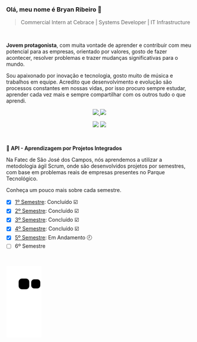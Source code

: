 ### Olá, meu nome é Bryan Ribeiro :rocket:

> Commercial Intern at Cebrace | Systems Developer | IT Infrastructure

<br>

**Jovem protagonista**, com muita vontade de aprender e contribuir com meu potencial para as empresas, orientado por valores, gosto de fazer acontecer, resolver problemas e trazer mudanças significativas para o mundo.

Sou apaixonado por inovação e tecnologia, gosto muito de música e trabalhos em equipe. Acredito que desenvolvimento e evolução são processos constantes em nossas vidas, por isso procuro sempre estudar, aprender cada vez mais e sempre compartilhar com os outros tudo o que aprendi.

<div align="center">
  <a href="https://github.com/BryanRibeiro">
  <img height="180em" src="https://github-readme-stats.vercel.app/api?username=BryanRibeiro&show_icons=true&theme=tokyonight&include_all_commits=true&count_private=true"/>
  
  <img height="180em" src="https://github-readme-stats.vercel.app/api/top-langs/?username=Antonio-Zago&layout=compact&langs_count=7&theme=tokyonight"/>
  
 [<img src="https://img.shields.io/badge/linkedin-%230077B5.svg?&style=for-the-badge&logo=linkedin&logoColor=white" />](https://linkedin.com/in/bryanrribeiro/) [<img src = "https://img.shields.io/badge/instagram-%23E4405F.svg?&style=for-the-badge&logo=instagram&logoColor=white">](https://www.instagram.com/bryanrribeiro/)
</div>

<br>

**🎯 API - Aprendizagem por Projetos Integrados**

Na Fatec de São José dos Campos, nós aprendemos a utilizar a metodologia ágil Scrum, onde são desenvolvidos projetos por semestres, com base em problemas reais de empresas presentes no Parque Tecnológico. 

Conheça um pouco mais sobre cada semestre.

 - [x] [1º Semestre](https://github.com/Grupo-1-2020-PI-FATEC-ADS/SOS-EDUCA): Concluído ☑️
 - [x] [2º Semestre](https://github.com/Time-1-ADS/ProjetoGSW/tree/sprints): Concluído ☑️
 - [x] [3º Semestre](https://github.com/Doc-Docker/APIMidAll): Concluído ☑️
 - [x] [4º Semestre](https://github.com/Doc-Docker/APISubiter): Concluído ☑️
 - [x] [5º Semestre](https://github.com/TechNinjass/midall-parent): Em Andamento 🕗
 - [ ] 6º Semestre

<br>

<div> 
 </a>
 
   ![Snake animation](https://github.com/ZaionKun/ZaionKun/blob/output/github-contribution-grid-snake.svg)</a>
</div>   
